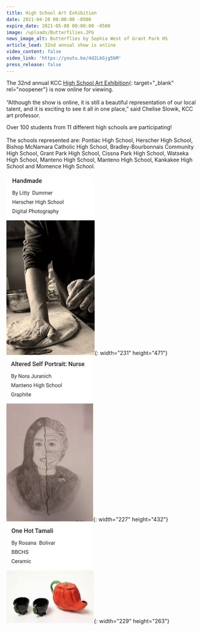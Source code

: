 ```yaml
---
title: High School Art Exhibition
date: 2021-04-20 00:00:00 -0500
expire_date: 2021-05-08 00:00:00 -0500
image: /uploads/Butterfilies.JPG
news_image_alt: Butterflies by Sophia West of Grant Park HS
article_lead: 32nd annual show is online
video_content: false
video_link: 'https://youtu.be/4d2LkGjg5bM'
press_release: false
---
```

The 32nd annual KCC [High School Art Exhibition](https://padlet.com/embed/m59d8sxmgt8d8ula){: target="_blank" rel="noopener"}&nbsp;is now online for viewing.<br><br>“Although the show is online, it is still a beautiful representation of our local talent, and it is exciting to see it all in one place,” said Chelise Slowik, KCC art professor.

Over 100 students from 11 different high schools are participating\!&nbsp;<br><br>The schools represented are: Pontiac High School, Herscher High School, Bishop McNamara Catholic High School, Bradley-Bourbonnais Community High School, Grant Park High School, Cissna Park High School, Watseka High School, Manteno High School, Manteno High School, Kankakee High School and Momence High School.

![](/uploads/Handmade.JPG){: width="231" height="471"}![](/uploads/AlteredSelfPortrait.JPG){: width="227" height="432"}![](/uploads/OneHotTamale.JPG){: width="229" height="263"}

&nbsp;

